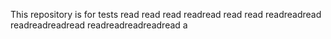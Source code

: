 This repository is for tests
read
read
read
readread
read read
readreadread
readreadreadread
readreadreadreadread
a
